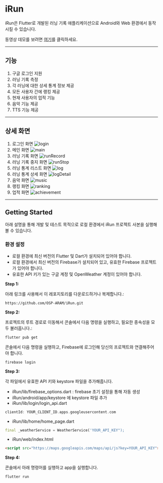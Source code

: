 # iRun

iRun은 Flutter로 개발된 러닝 기록 애플리케이션으로 Android와 Web 환경에서 동작시킬 수 있습니다.

동영상 데모를 보려면 [여기](https://youtu.be/pWvLRgoUIC8?si=chBp9lhsnPXh4MNj)를 클릭하세요.


---
## 기능
1. 구글 로그인 지원
2. 러닝 기록 측정
3. 각 러닝에 대한 상세 통계 정보 제공
4. 모든 사용자 간에 랭킹 제공
5. 현재 사용자의 업적 기능
6. 음악 기능 제공
7. TTS 기능 제공

---
## 상세 화면
1. 로그인 화면
![login](https://github.com/OSP-ARAM/iRun/assets/138470360/62d1de09-d20c-49e9-bea3-f5b93b3c8915)
2. 메인 화면
![main](https://github.com/OSP-ARAM/iRun/assets/138470360/3cfe31c1-5a7d-43e1-9963-186b68c91435)
3. 러닝 기록 화면
![runRecord](https://github.com/OSP-ARAM/iRun/assets/138470360/8072fe0c-fc72-4351-a1b2-8b975c7437e4)
4. 러닝 기록 중지 화면
![runStop](https://github.com/OSP-ARAM/iRun/assets/138470360/56a0f45a-2a02-4ab1-8162-3b8c03f86e15)
5. 러닝 통계 리스트 화면
![log](https://github.com/OSP-ARAM/iRun/assets/138470360/0568ad00-5cb0-4e1e-9ceb-f5c735982a73)
6. 러닝 통계 상세 화면
![logDetail](https://github.com/OSP-ARAM/iRun/assets/138470360/bd7e2dac-723a-404b-87a1-f94097ecb15f)
7. 음악 화면
![music](https://github.com/OSP-ARAM/iRun/assets/138470360/9c85956a-bb2e-4425-9d8a-18ff97c11086)
8. 랭킹 화면
![ranking](https://github.com/OSP-ARAM/iRun/assets/138470360/49c6b2e3-9de5-4bbf-9cce-9a6690737c70)
9. 업적 화면
![achievement](https://github.com/OSP-ARAM/iRun/assets/138470360/fce8d827-a53b-4983-826e-595884be7910)

---

## Getting Started

아래 설명을 통해 개발 및 테스트 목적으로 로컬 환경에서 iRun 프로젝트 사본을 실행해 볼 수 있습니다.

### 환경 설정

  * 로컬 환경에 최신 버전의 Flutter 및 Dart가 설치되어 있어야 합니다.
  * 로컬 환경에서 최신 버전의 Firebase가 설치되어 있고, 유효한 Firebase 프로젝트가 있어야 합니다.
  * 유효한 API 키가 있는 구글 계정 및 OpenWeather 계정이 있어야 합니다.

**Step 1:**

아래 링크를 사용해서 이 레포지토리를 다운로드하거나 복제합니다.:

```
https://github.com/OSP-ARAM/iRun.git
```

**Step 2:**

프로젝트의 루트 경로로 이동해서 콘솔에서 다음 명령을 실행하고, 필요한 종속성을 모두 불러옵니다.:

```
flutter pub get 
```

콘솔에서 다음 명령을 실행하고, Firebase에 로그인해 당신의 프로젝트와 연결해주어야 합니다.

```
firebase login
```

**Step 3:**

각 파일에서 유효한 API 키와 keystore 파일을 추가해줍니다.

- iRun/lib/firebase_options.dart : firebase 초기 설정을 통해 자동 생성
- iRun/android/app/keystore 에 keystore 파일 추가
- iRun/lib/login/login_api.dart
```dart
clientId: YOUR_CLIENT_ID.apps.googleusercontent.com
```
- iRun/lib/home/home_page.dart
```dart
final _weatherService = WeatherService('YOUR_API_KEY");
```
- iRun/web/index.html
```html
<script src="https://maps.googleapis.com/maps/api/js?key=YOUR_API_KEY"></script>
```

**Step 4:**

콘솔에서 아래 명령어를 실행하고 app을 실행합니다.

```
flutter run
```

